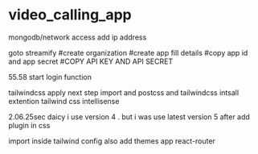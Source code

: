 # video_calling_app


mongodb/network access add ip address 


goto streamify 
#create organization
#create app fill details
#copy app id and app secret 
#COPY API KEY AND API SECRET


55.58 start login function


tailwindcss apply 
next step import and postcss and tailwindcss
 intsall extention tailwind css intellisense

 2.06.25sec daicy  i use version 4 . but i was use latest version 5 
 after add plugin in css

 import inside tailwind config also add themes
  app react-router